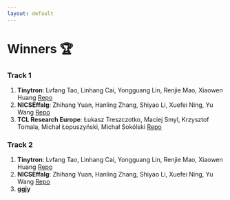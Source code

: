 ```yaml
---
layout: default
---
```


# Winners 🏆

### Track 1
1. <b>Tinytron</b>: Lvfang Tao, Linhang Cai, Yongguang Lin, Renjie Mao, Xiaowen Huang [Repo](https://github.com/Tinytron/edge-llms-challenge-final-submission)
2. <b>NICSEffalg</b>: Zhihang Yuan, Hanling Zhang, Shiyao Li, Xuefei Ning, Yu Wang [Repo](https://github.com/Probe100/EdgeDeviceLLMCompetition-NEffalg-Track1) 
3. <b>TCL Research Europe</b>: Łukasz Treszczotko, Maciej Smyl, Krzysztof Tomala, Michał Łopuszyński, Michał Sokólski [Repo](https://github.com/TCLResearchEurope/EdgeLLMCompressionChallenge)

### Track 2
1. <b>Tinytron</b>: Lvfang Tao, Linhang Cai, Yongguang Lin, Renjie Mao, Xiaowen Huang [Repo](https://github.com/Tinytron/edge-llms-challenge-final-submission)
2. <b>NICSEffalg</b>: Zhihang Yuan, Hanling Zhang, Shiyao Li, Xuefei Ning, Yu Wang [Repo](https://github.com/Probe100/EdgeDeviceLLMCompetition-NEffalg-Track1)
3. <b>ggjy</b>

